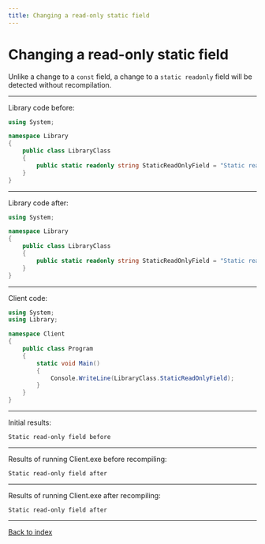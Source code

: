 ```yaml
---
title: Changing a read-only static field
---
```

# Changing a read-only static field

Unlike a change to a `const` field, a change to a `static readonly`
field will be detected without recompilation.

----
Library code before:
```csharp
using System;

namespace Library
{
    public class LibraryClass
    {
        public static readonly string StaticReadOnlyField = "Static read-only field before";
    }
}
```
----
Library code after:
```csharp
using System;

namespace Library
{
    public class LibraryClass
    {
        public static readonly string StaticReadOnlyField = "Static read-only field after";
    }
}
```
----
Client code:
```csharp
using System;
using Library;

namespace Client
{
    public class Program
    {
        static void Main()
        {
            Console.WriteLine(LibraryClass.StaticReadOnlyField);
        }
    }
}
```
----
Initial results:
```text
Static read-only field before
```
----
Results of running Client.exe before recompiling:
```text
Static read-only field after
```
----
Results of running Client.exe after recompiling:
```text
Static read-only field after
```
----
[Back to index](index.md)
